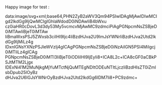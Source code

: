 

Happy image for test : 

data:image/svg+xml;base64,PHN2ZyB2aWV3Qm94PSIwIDAgMjAwIDIwMCIgd2lkdGg9IjQwMCIgIGhlaWdodD0iNDAwIiB4bWxu
cz0iaHR0cDovL3d3dy53My5vcmcvMjAwMC9zdmciPiAgPGNpcmNsZSBjeD0iMTAwIiBjeT0iMTAw
IiBmaWxsPSJ5ZWxsb3ciIHI9Ijc4IiBzdHJva2U9ImJsYWNrIiBzdHJva2Utd2lkdGg9IjMiLz4g
IDxnIGNsYXNzPSJleWVzIj4gICAgPGNpcmNsZSBjeD0iNzAiIGN5PSI4MiIgcj0iMTIiLz4gICAg
PGNpcmNsZSBjeD0iMTI3IiBjeT0iODIiIHI9IjEyIi8+ICA8L2c+ICA8cGF0aCBkPSJtMTM2Ljgx
IDExNi41M2MuNjkgMjYuMTctNjQuMTEgNDItODEuNTItLjczIiBzdHlsZT0iZmlsbDpub25lOyBz
dHJva2U6IGJsYWNrOyBzdHJva2Utd2lkdGg6IDM7Ii8+PC9zdmc+